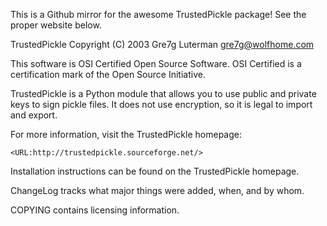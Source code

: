 This is a Github mirror for the awesome TrustedPickle package!  See the proper website below.

TrustedPickle
Copyright (C) 2003 Gre7g Luterman <gre7g@wolfhome.com>

This software is OSI Certified Open Source Software.
OSI Certified is a certification mark of the Open Source Initiative.

TrustedPickle is a Python module that allows you to use public and private keys
to sign pickle files. It does not use encryption, so it is legal to import and
export.

For more information, visit the TrustedPickle homepage:

    <URL:http://trustedpickle.sourceforge.net/>

Installation instructions can be found on the TrustedPickle homepage.

ChangeLog tracks what major things were added, when, and by whom.

COPYING contains licensing information.
